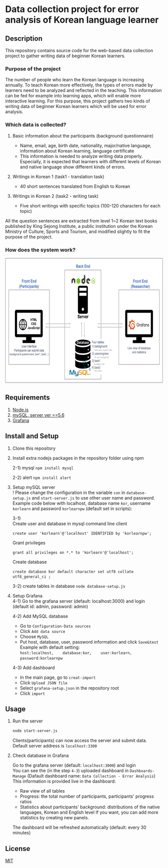 # Data collection project for error analysis of Korean language learner

## Description
This repository contains source code for the web-based data collection project to gather writing data of beginner Korean learners.

### Purpose of the project
The number of people who learn the Korean language is increasing annually. To teach Korean more effectively, the types of errors made by learners need to be analyzed and reflected in the teaching. This information can be fed for example into learning apps, which will enable more interactive learning. For this purpose, this project gathers two kinds of writing data of beginner Korean learners which will be used for error analysis.

### Which data is collected?
1) Basic information about the participants (background questionnaire)
    - Name, email, age, birth date, nationality, major/native language, information about Korean learning, language certificate
    - This information is needed to analyze writing data properly. Especially, it is expected that learners with different levels of Korean and native language show different kinds of errors.

2) Writings in Korean 1 (task1 - translation task)
    - 40 short sentences translated from English to Korean

3) Writings in Korean 2 (task2 - writing task)
    - Five short writings with specific topics (100-120 characters for each topic)
   
  All the question sentences are extracted from level 1~2 Korean text books published by King Sejong Institute, a public institution under the Korean Ministry of Culture, Sports and Tourism, and modified slightly to fit the purpose of the project.




### How does the system work?
<img src="./image/client-server-flow.png" width="800" height="400">


  
## Requirements
1. [Node.js](https://nodejs.org/en/)  
2. [mySQL, server ver ==5.6](https://dev.mysql.com/downloads/mysql/)
3. [Grafana](https://grafana.com/grafana/download?pg=get&plcmt=selfmanaged-box1-cta1)


## Install and Setup

1. Clone this repository
  
2. Install extra nodejs packages in the repository folder using npm

    2-1) mysql
          ```
          npm install mysql
          ```

   2-2) alert
          ```
          npm install alert
          ```

  
3. Setup mySQL server  
! Please change the configuration in the variable `con` in `database-setup.js` and `start-server.js` to use other user name and password.
Example code below with localhost, database name `kor`, username `korlearn` and password `korlearnpw` (default set in scripts):   
   
    3-1)   
    Create user and database in mysql command line client  


    ```
    create user 'korlearn'@'localhost' IDENTIFIED by 'korlearnpw';
    ```

    Grant privileges
    ```
    grant all privileges on *.* to 'korlearn'@'localhost';
    ```

    Create database
    ```
    create database kor default character set utf8 collate utf8_general_ci ;
    ```




    3-2) create tables in database
      `
      node database-setup.js
      `

4. Setup Grafana  
      4-1) Go to the grafana server (default: localhost:3000) and login  
      (default id: admin, password: admin)

      4-2) Add MySQL database
      - Go to `Configuration-Data sources`
      - Click `Add data source`
      - Choose `MySQL`
      - Put host, database, user, password information and click `Save&test`   
        Example with default setting:   
            ```
            host:localhost,   
            database:kor,   
            user:korlearn,   
            password:korlearnpw
            ```

      4-3) Add dashboard
      - In the main page, go to `creat-import`
      - Click `Upload JSON file`
      - Select `grafana-setup.json` in the repository root
      - Click `import`


## Usage

1. Run the server
      ```bash
      node start-server.js
      ```
    Clients(participants) can now access the server and submit data.  
    Default server address is `localhost:3300`


2. Check database in Grafana  

    Go to the grafana server (default: `localhost:3000`) and login  
    You can see the (in the step `4-3`) uploaded dashboard in `Dashboards-Manage` (Dafault dashboard name: `Data Collection - Error Analysis`)  
    This information is provided live in the dashboard:
    - Raw view of all tables
    - Progress: the total number of participants, participants' progress ratios
    - Statistics about participants' background: distributions of the native languages, Korean and English level
    If you want, you can add more statistics by creating new panels.  
 
    The dashboard will be refreshed automatically (default: every 30 minutes)




## License
[MIT](https://choosealicense.com/licenses/mit/)
